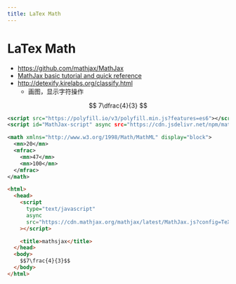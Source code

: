 ```yaml
---
title: LaTex Math
---
```


# LaTex Math

- https://github.com/mathjax/MathJax
- [MathJax basic tutorial and quick reference](https://math.meta.stackexchange.com/questions/5020)
- http://detexify.kirelabs.org/classify.html
  - 画图，显示字符操作

$$
7\dfrac{4}{3}
$$

```xml title="MathML"
<script src="https://polyfill.io/v3/polyfill.min.js?features=es6"></script>
<script id="MathJax-script" async src="https://cdn.jsdelivr.net/npm/mathjax@3/es5/tex-mml-chtml.js"></script>

<math xmlns="http://www.w3.org/1998/Math/MathML" display="block">
  <mn>20</mn>
  <mfrac>
    <mn>47</mn>
    <mn>100</mn>
  </mfrac>
</math>
```

```html
<html>
  <head>
    <script
      type="text/javascript"
      async
      src="https://cdn.mathjax.org/mathjax/latest/MathJax.js?config=TeX-MML-AM_CHTML"
    ></script>

    <title>mathsjax</title>
  </head>
  <body>
    $$7\frac{4}{3}$$
  </body>
</html>
```

